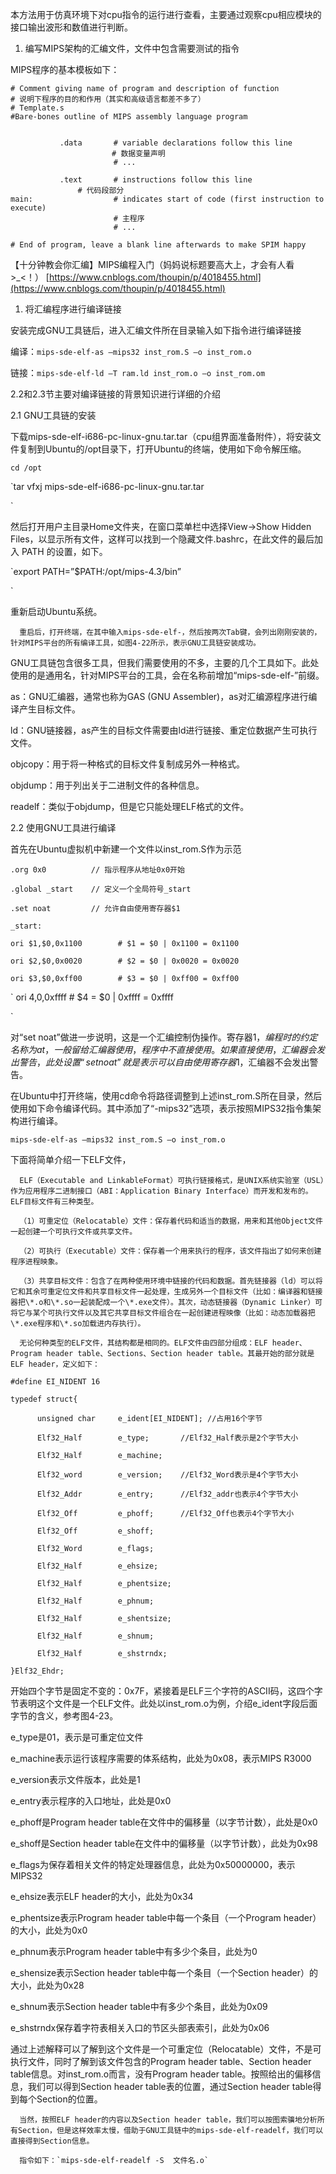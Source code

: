 本方法用于仿真环境下对cpu指令的运行进行查看，主要通过观察cpu相应模块的接口输出波形和数值进行判断。

1. 编写MIPS架构的汇编文件，文件中包含需要测试的指令

MIPS程序的基本模板如下：

```
# Comment giving name of program and description of function
# 说明下程序的目的和作用（其实和高级语言都差不多了）
# Template.s
#Bare-bones outline of MIPS assembly language program


           .data       # variable declarations follow this line
　　　　                # 数据变量声明
                       # ...

           .text       # instructions follow this line    
               # 代码段部分                                                            
main:                  # indicates start of code (first instruction to execute)
                       # 主程序
                       # ...

# End of program, leave a blank line afterwards to make SPIM happy
```

【十分钟教会你汇编】MIPS编程入门（妈妈说标题要高大上，才会有人看&gt;\_&lt;！） [https://www.cnblogs.com/thoupin/p/4018455.html](https://www.cnblogs.com/thoupin/p/4018455.html)

1. 将汇编程序进行编译链接

安装完成GNU工具链后，进入汇编文件所在目录输入如下指令进行编译链接

编译：`mips-sde-elf-as –mips32 inst_rom.S –o inst_rom.o`

链接：`mips-sde-elf-ld –T ram.ld inst_rom.o –o inst_rom.om`

2.2和2.3节主要对编译链接的背景知识进行详细的介绍

2.1 GNU工具链的安装

下载mips-sde-elf-i686-pc-linux-gnu.tar.tar（cpu组界面准备附件），将安装文件复制到Ubuntu的/opt目录下，打开Ubuntu的终端，使用如下命令解压缩。

`cd /opt`

\`tar vfxj mips-sde-elf-i686-pc-linux-gnu.tar.tar

\`

然后打开用户主目录Home文件夹，在窗口菜单栏中选择View-&gt;Show Hidden Files，以显示所有文件，这样可以找到一个隐藏文件.bashrc，在此文件的最后加入 PATH 的设置，如下。

\`export PATH=”$PATH:/opt/mips-4.3/bin”

\`

重新启动Ubuntu系统。

```
  重启后，打开终端，在其中输入mips-sde-elf-，然后按两次Tab键，会列出刚刚安装的，针对MIPS平台的所有编译工具，如图4-22所示，表示GNU工具链安装成功。
```

GNU工具链包含很多工具，但我们需要使用的不多，主要的几个工具如下。此处使用的是通用名，针对MIPS平台的工具，会在名称前增加“mips-sde-elf-”前缀。

as：GNU汇编器，通常也称为GAS \(GNU Assembler\)，as对汇编源程序进行编译产生目标文件。

ld：GNU链接器，as产生的目标文件需要由ld进行链接、重定位数据产生可执行文件。

objcopy：用于将一种格式的目标文件复制成另外一种格式。

objdump：用于列出关于二进制文件的各种信息。

readelf：类似于objdump，但是它只能处理ELF格式的文件。

2.2 使用GNU工具进行编译

首先在Ubuntu虚拟机中新建一个文件以inst\_rom.S作为示范

`.org 0x0          // 指示程序从地址0x0开始`

`.global _start    // 定义一个全局符号_start`

`.set noat         // 允许自由使用寄存器$1`

`_start:`

`ori $1,$0,0x1100        # $1 = $0 | 0x1100 = 0x1100`

`ori $2,$0,0x0020        # $2 = $0 | 0x0020 = 0x0020`

`ori $3,$0,0xff00        # $3 = $0 | 0xff00 = 0xff00`

\`   ori $4,$0,0xffff        \# $4 = $0 \| 0xffff = 0xffff

\`

对“set noat”做进一步说明，这是一个汇编控制伪操作。寄存器$1，编程时的约定名称为at，一般留给汇编器使用，程序中不直接使用。如果直接使用，汇编器会发出警告，此处设置“set noat”就是表示可以自由使用寄存器$1，汇编器不会发出警告。

在Ubuntu中打开终端，使用cd命令将路径调整到上述inst\_rom.S所在目录，然后使用如下命令编译代码。其中添加了“-mips32”选项，表示按照MIPS32指令集架构进行编译。

`mips-sde-elf-as –mips32 inst_rom.S –o inst_rom.o`



下面将简单介绍一下ELF文件，

      ELF（Executable and LinkableFormat）可执行链接格式，是UNIX系统实验室（USL）作为应用程序二进制接口（ABI：Application Binary Interface）而开发和发布的。ELF目标文件有三种类型。

      （1）可重定位（Relocatable）文件：保存着代码和适当的数据，用来和其他Object文件一起创建一个可执行文件或共享文件。

      （2）可执行（Executable）文件：保存着一个用来执行的程序，该文件指出了如何来创建程序进程映象。

      （3）共享目标文件：包含了在两种使用环境中链接的代码和数据。首先链接器（ld）可以将它和其余可重定位文件和共享目标文件一起处理，生成另外一个目标文件（比如：编译器和链接器把\*.o和\*.so一起装配成一个\*.exe文件）。其次，动态链接器（Dynamic Linker）可将它与某个可执行文件以及其它共享目标文件组合在一起创建进程映像（比如：动态加载器把\*.exe程序和\*.so加载进内存执行）。

      无论何种类型的ELF文件，其结构都是相同的。ELF文件由四部分组成：ELF header、Program header table、Sections、Section header table。其最开始的部分就是ELF header，定义如下：

 ` #define EI_NIDENT 16`

`typedef struct{`

`       unsigned char     e_ident[EI_NIDENT]; //占用16个字节`

`       Elf32_Half        e_type;       //Elf32_Half表示是2个字节大小`

`       Elf32_Half        e_machine;`

`       Elf32_word        e_version;    //Elf32_Word表示是4个字节大小`

`       Elf32_Addr        e_entry;      //Elf32_addr也表示4个字节大小`

`       Elf32_Off         e_phoff;      //Elf32_Off也表示4个字节大小`

`       Elf32_Off         e_shoff;`

`       Elf32_Word        e_flags;`

`       Elf32_Half        e_ehsize;`

`       Elf32_Half        e_phentsize;`

`       Elf32_Half        e_phnum;`

`       Elf32_Half        e_shentsize;`

`       Elf32_Half        e_shnum;`

`       Elf32_Half        e_shstrndx;`

`}Elf32_Ehdr;`

开始四个字节是固定不变的：0x7F，紧接着是ELF三个字符的ASCII码，这四个字节表明这个文件是一个ELF文件。此处以inst\_rom.o为例，介绍e\_ident字段后面字节的含义，参考图4-23。



 e\_type是01，表示是可重定位文件

 e\_machine表示运行该程序需要的体系结构，此处为0x08，表示MIPS R3000

 e\_version表示文件版本，此处是1

 e\_entry表示程序的入口地址，此处是0x0

 e\_phoff是Program header table在文件中的偏移量（以字节计数），此处是0x0

 e\_shoff是Section header table在文件中的偏移量（以字节计数），此处为0x98

 e\_flags为保存着相关文件的特定处理器信息，此处为0x50000000，表示MIPS32

 e\_ehsize表示ELF header的大小，此处为0x34

 e\_phentsize表示Program header table中每一个条目（一个Program header）的大小，此处为0x0

 e\_phnum表示Program header table中有多少个条目，此处为0

 e\_shensize表示Section header table中每一个条目（一个Section header）的大小，此处为0x28

 e\_shnum表示Section header table中有多少个条目，此处为0x09

 e\_shstrndx保存着字符表相关入口的节区头部表索引，此处为0x06

 

 通过上述解释可以了解到这个文件是一个可重定位（Relocatable）文件，不是可执行文件，同时了解到该文件包含的Program header table、Section header table信息。对inst\_rom.o而言，没有Program header table。按照给出的偏移信息，我们可以得到Section header table表的位置，通过Section header table得到每个Section的位置。

      当然，按照ELF header的内容以及Section header table，我们可以按图索骥地分析所有Section，但是这样效率太慢，借助于GNU工具链中的mips-sde-elf-readelf，我们可以直接得到Section信息。

      指令如下：`mips-sde-elf-readelf -S  文件名.o`



